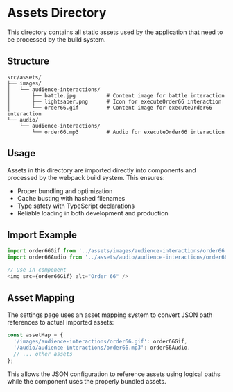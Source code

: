 # Assets Directory

This directory contains all static assets used by the application that need to be processed by the build system.

## Structure

```
src/assets/
├── images/
│   └── audience-interactions/
│       ├── battle.jpg          # Content image for battle interaction
│       ├── lightsaber.png      # Icon for executeOrder66 interaction
│       └── order66.gif         # Content image for executeOrder66 interaction
└── audio/
    └── audience-interactions/
        └── order66.mp3         # Audio for executeOrder66 interaction
```

## Usage

Assets in this directory are imported directly into components and processed by the webpack build system. This ensures:

- Proper bundling and optimization
- Cache busting with hashed filenames
- Type safety with TypeScript declarations
- Reliable loading in both development and production

## Import Example

```typescript
import order66Gif from '../assets/images/audience-interactions/order66.gif';
import order66Audio from '../assets/audio/audience-interactions/order66.mp3';

// Use in component
<img src={order66Gif} alt="Order 66" />
```

## Asset Mapping

The settings page uses an asset mapping system to convert JSON path references to actual imported assets:

```typescript
const assetMap = {
  '/images/audience-interactions/order66.gif': order66Gif,
  '/audio/audience-interactions/order66.mp3': order66Audio,
  // ... other assets
};
```

This allows the JSON configuration to reference assets using logical paths while the component uses the properly bundled assets.
